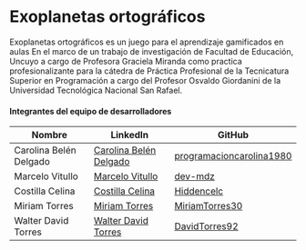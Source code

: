 # Exoplanetas ortográficos
Exoplanetas ortográficos es un juego para el aprendizaje gamificados en aulas
En el marco de un trabajo de investigación de Facultad de Educación, Uncuyo a cargo de Profesora Graciela Miranda como practica profesionalizante para la cátedra de Práctica Profesional de la Tecnicatura Superior en Programación a cargo del Profesor Osvaldo Giordanini de la Universidad Tecnológica Nacional San Rafael.
#### Integrantes del equipo de desarrolladores

| Nombre               | LinkedIn                                               | GitHub                                      |
| -------------------- | ------------------------------------------------------ | ------------------------------------------- |
| Carolina Belén Delgado | [Carolina Belén Delgado](https://www.linkedin.com/in/carolina-belén-delgado-558843219/) | [programacioncarolina1980](https://github.com/programacioncarolina1980) |
| Marcelo Vitullo      | [Marcelo Vitullo](https://www.linkedin.com/in/marcelo-vit) | [dev-mdz](https://github.com/dev-mdz) |
| Costilla Celina      | [Costilla Celina](https://www.linkedin.com/in/celinacostilla31323344/) | [Hiddencelc](https://github.com/users/Hiddencelc/) |
| Miriam Torres        | [Miriam Torres](https://www.linkedin.com/in/miriam-torres-63b3a8227/) | [MiriamTorres30](https://github.com/MiriamTorres30) |
| Walter David Torres  | [Walter David Torres](https://www.linkedin.com/in/david-torres-6668b3253/) | [DavidTorres92](https://github.com/DavidTorres92) |
